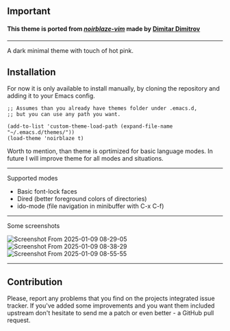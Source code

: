 ## Important

#### This theme is ported from *[noirblaze-vim](https://github.com/n1ghtmare/noirblaze-vim)* made by [Dimitar Dimitrov](https://github.com/n1ghtmare)

---

A dark minimal theme with touch of hot pink.

## Installation

For now it is only available to install manually,
by cloning the repository and adding it to your Emacs config.

```elisp
;; Assumes than you already have themes folder under .emacs.d,
;; but you can use any path you want.

(add-to-list 'custom-theme-load-path (expand-file-name "~/.emacs.d/themes/"))
(load-theme 'noirblaze t)
```

Worth to mention, than theme is oprtimized for basic language modes. In future I will improve theme for all modes and situations.

---

Supported modes
- Basic font-lock faces
- Dired (better foreground colors of directories)
- ido-mode (file navigation in minibuffer with C-x C-f)
---

Some screenshots

![Screenshot From 2025-01-09 08-29-05](https://github.com/user-attachments/assets/faa2d70a-5226-4bf6-aa2b-077d59ef0c07)
![Screenshot From 2025-01-09 08-38-29](https://github.com/user-attachments/assets/cd63a182-e202-4367-abbf-2e49df145b19)
![Screenshot From 2025-01-09 08-55-55](https://github.com/user-attachments/assets/f91b9276-b027-49de-a432-6811f4984227)


---

## Contribution

Please, report any problems that you find on the projects integrated issue tracker. If you've added some improvements and you want them included upstream don't hesitate to send me a patch or even better - a GitHub pull request.
